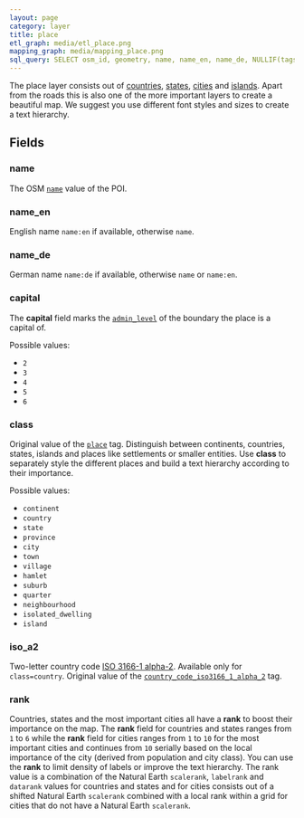 ```yaml
---
layout: page
category: layer
title: place
etl_graph: media/etl_place.png
mapping_graph: media/mapping_place.png
sql_query: SELECT osm_id, geometry, name, name_en, name_de, NULLIF(tags->'name_int', '') AS "name_int", NULLIF(tags->'name:latin', '') AS "name:latin", NULLIF(tags->'name:nonlatin', '') AS "name:nonlatin", class, rank, capital, iso_a2 FROM layer_place(ST_SetSRID('BOX3D(-20037508.34 -20037508.34, 20037508.34 20037508.34)'::box3d, 3857), 14, 1)
---
```

The place layer consists out of [countries](http://wiki.openstreetmap.org/wiki/Tag:place%3Dcountry),
[states](http://wiki.openstreetmap.org/wiki/Tag:place%3Dstate), [cities](http://wiki.openstreetmap.org/wiki/Key:place)
and [islands](https://wiki.openstreetmap.org/wiki/Tag:place%3Disland).
Apart from the roads this is also one of the more important layers to create a beautiful map.
We suggest you use different font styles and sizes to create a text hierarchy.

## Fields

### name

The OSM [`name`](http://wiki.openstreetmap.org/wiki/Key:name) value of the POI.

### name_en

English name `name:en` if available, otherwise `name`.

### name_de

German name `name:de` if available, otherwise `name` or `name:en`.

### capital

The **capital** field marks the
[`admin_level`](http://wiki.openstreetmap.org/wiki/Tag:boundary%3Dadministrative#admin_level)
of the boundary the place is a capital of.

Possible values:

- `2`
- `3`
- `4`
- `5`
- `6`


### class

Original value of the
[`place`](http://wiki.openstreetmap.org/wiki/Key:place) tag.
Distinguish between continents, countries, states, islands and
places like settlements or smaller entities.
Use **class** to separately style the different places and build
a text hierarchy according to their importance.

Possible values:

- `continent`
- `country`
- `state`
- `province`
- `city`
- `town`
- `village`
- `hamlet`
- `suburb`
- `quarter`
- `neighbourhood`
- `isolated_dwelling`
- `island`


### iso_a2

Two-letter country code [ISO 3166-1 alpha-2](https://en.wikipedia.org/wiki/ISO_3166-1_alpha-2). Available only for `class=country`.
Original value of the
[`country_code_iso3166_1_alpha_2`](http://wiki.openstreetmap.org/wiki/Tag:place%3Dcountry) tag.

### rank

Countries, states and the most important cities all have a
**rank** to boost their importance on the map.
The **rank** field for countries and states ranges from
`1` to `6` while the **rank** field for cities ranges from
`1` to `10` for the most important cities
and continues from `10` serially based on the
local importance of the city (derived from population and city class).
You can use the **rank** to limit density of labels or improve
the text hierarchy.
The rank value is a combination of the Natural Earth
`scalerank`, `labelrank` and `datarank` values for countries
and states and for cities consists out of a shifted
Natural Earth `scalerank` combined with a local rank
within a grid for cities that do not have a Natural Earth `scalerank`.




